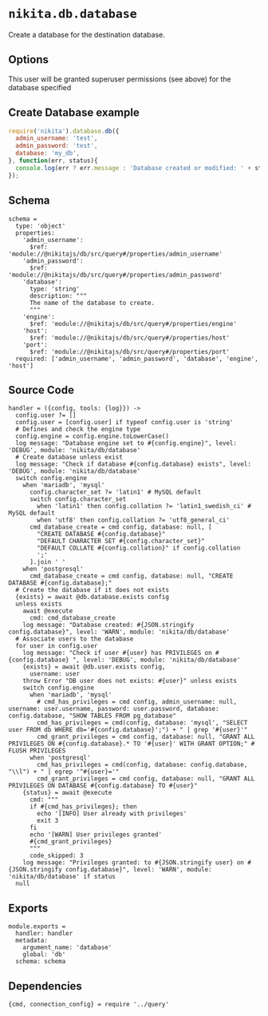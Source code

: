 
# `nikita.db.database`

Create a database for the destination database.

## Options

This user will be granted superuser permissions (see above) for the database specified

## Create Database example

```js
require('nikita').database.db({
  admin_username: 'test',
  admin_password: 'test',
  database: 'my_db',
}, function(err, status){
  console.log(err ? err.message : 'Database created or modified: ' + status);
});
```

## Schema

    schema =
      type: 'object'
      properties:
        'admin_username':
          $ref: 'module://@nikitajs/db/src/query#/properties/admin_username'
        'admin_password':
          $ref: 'module://@nikitajs/db/src/query#/properties/admin_password'
        'database':
          type: 'string'
          description: """
          The name of the database to create.
          """
        'engine':
          $ref: 'module://@nikitajs/db/src/query#/properties/engine'
        'host':
          $ref: 'module://@nikitajs/db/src/query#/properties/host'
        'port':
          $ref: 'module://@nikitajs/db/src/query#/properties/port'
      required: ['admin_username', 'admin_password', 'database', 'engine', 'host']

## Source Code

    handler = ({config, tools: {log}}) ->
      config.user ?= []
      config.user = [config.user] if typeof config.user is 'string'
      # Defines and check the engine type
      config.engine = config.engine.toLowerCase()
      log message: "Database engine set to #{config.engine}", level: 'DEBUG', module: 'nikita/db/database'
      # Create database unless exist
      log message: "Check if database #{config.database} exists", level: 'DEBUG', module: 'nikita/db/database'
      switch config.engine
        when 'mariadb', 'mysql'
          config.character_set ?= 'latin1' # MySQL default
          switch config.character_set
            when 'latin1' then config.collation ?= 'latin1_swedish_ci' # MySQL default
            when 'utf8' then config.collation ?= 'utf8_general_ci'
          cmd_database_create = cmd config, database: null, [
            "CREATE DATABASE #{config.database}"
            "DEFAULT CHARACTER SET #{config.character_set}"
            "DEFAULT COLLATE #{config.collation}" if config.collation
            ';'
          ].join ' '
        when 'postgresql'
          cmd_database_create = cmd config, database: null, "CREATE DATABASE #{config.database};"
      # Create the database if it does not exists
      {exists} = await @db.database.exists config
      unless exists
        await @execute
          cmd: cmd_database_create
        log message: "Database created: #{JSON.stringify config.database}", level: 'WARN', module: 'nikita/db/database'
      # Associate users to the database
      for user in config.user
        log message: "Check if user #{user} has PRIVILEGES on #{config.database} ", level: 'DEBUG', module: 'nikita/db/database'
        {exists} = await @db.user.exists config,
          username: user
        throw Error "DB user does not exists: #{user}" unless exists
        switch config.engine
          when 'mariadb', 'mysql'
            # cmd_has_privileges = cmd config, admin_username: null, username: user.username, password: user.password, database: config.database, "SHOW TABLES FROM pg_database"
            cmd_has_privileges = cmd(config, database: 'mysql', "SELECT user FROM db WHERE db='#{config.database}';") + " | grep '#{user}'"
            cmd_grant_privileges = cmd config, database: null, "GRANT ALL PRIVILEGES ON #{config.database}.* TO '#{user}' WITH GRANT OPTION;" # FLUSH PRIVILEGES
          when 'postgresql'
            cmd_has_privileges = cmd(config, database: config.database, "\\l") + " | egrep '^#{user}='"
            cmd_grant_privileges = cmd config, database: null, "GRANT ALL PRIVILEGES ON DATABASE #{config.database} TO #{user}"
        {status} = await @execute
          cmd: """
          if #{cmd_has_privileges}; then
            echo '[INFO] User already with privileges'
            exit 3
          fi
          echo '[WARN] User privileges granted'
          #{cmd_grant_privileges}
          """
          code_skipped: 3
        log message: "Privileges granted: to #{JSON.stringify user} on #{JSON.stringify config.database}", level: 'WARN', module: 'nikita/db/database' if status
      null

## Exports

    module.exports =
      handler: handler
      metadata:
        argument_name: 'database'
        global: 'db'
      schema: schema

## Dependencies

    {cmd, connection_config} = require '../query'
